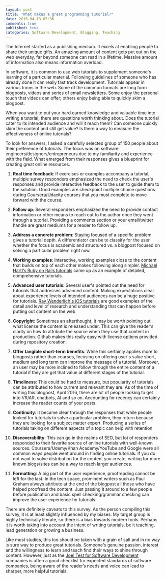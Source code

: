 ```yaml
---
layout: post
title: "What makes a great programming tutorial?"
date: 2016-04-18 05:36
comments: true
published: true
categories: Software Development, Blogging, Teaching
---
```


The Internet started as a publishing medium. It excels at enabling people to share their unique gifts. An amazing amount of content gets put out on the web everyday, far beyond someone can read in a lifetime. Massive amount of information also means information overload.

In software, it is common to use web tutorials to supplement someone's learning of a particular material. Following guidelines of someone who has already done it can really fast track development. Tutorials appear in various forms in the web. Some of the common formats are long form blogposts, videos and series of email newsletters. Some enjoy the personal touch that videos can offer; others enjoy being able to quickly skim a blogpost.

When you want to put your hard earned knowledge and valuable time into writing a tutorial, there are questions worth thinking about. Does the tutorial cater to its intended audience and will it reach them? Can someone quickly skim the content and still get value? Is there a way to measure the effectiveness of online tutorials?

To look for answers, I asked a carefully selected group of 150 people about their preference of tutorials. The focus was on software engineers/designers/entrepreneurs due to my familiarity and experience with the field. What emerged from their responses gives a blueprint for creating great online resources. 

1. **Real time feedback**: If exercises or examples accompany a tutorial, multiple survey responders emphasized the need to check the user's responses and provide interactive feedback to the user to guide them to the solution. Good examples are checkpoint multiple choice questions during Coursera/Udacity courses that you must complete to move forward with the course.

2. **Follow up**: Several responders emphasized the need to provide contact information or other means to reach out to the author once they went through a tutorial. Providing a comments section or your email/twitter handle are great mediums for a reader to follow up.

3. **Address a concrete problem**: Staying focused of a specific problem gives a tutorial depth. A differentiator can be to classify for the user whether the focus is academic and structured vs. a blogpost focused on solving a particular problem right now.

4. **Working examples**: Interactive, working examples close to the content that builds on top of each other makes following along simpler. [Michael Hartl's Ruby on Rails tutorials](https://www.railstutorial.org/) came up as an example of detailed, comprehensive tutorials.

5. **Advanced user tutorials**: Several user's pointed out the need for tutorials that addresses advanced content. Making expectations clear about experience levels of intended audiences can be a huge positive for tutorials. [Ray Wenderlich's iOS tutorials](https://www.raywenderlich.com/video-tutorials) are good examples of the detail and level of research and understanding that can happen before putting out content on the web.

6. **Copyright**: Sometimes an afterthought, it may be worth pointing out what license the content is released under. This can give the reader’s clarity on how to attribute the source when they use that content in production. Github makes this really easy with license options provided  during repository creation.

7. **Offer tangible short-term benefits**: While this certainly applies more to blogposts rather than courses, focusing on offering user's value short, medium and long term can improve the message of a tutorial. Moreover, an user may be more inclined to follow through the entire content of a tutorial if they are get that value at different stages of the tutorial.

8. **Timeliness**: This could be hard to measure, but popularity of tutorials can be attributed to how current and relevant they are. As of the time of writing this blogpost, April 2016, there are lot of people looking to get into VR/AR, chatbots, AI and so on. Accounting for recency can certainly increase the reader counts of your posts.

9. **Continuity**: It became clear through the responses that while people looked for tutorials to solve a particular problem, they return because they are looking for a subject matter expert. Producing a series of tutorials taking on different aspects of a topic can help with retention.

10. **Discoverability**: This can go in the realms of SEO, but lot of responders responded to their favorite source of online tutorials with well-known sources. Coursera/Udemy/Khan Academy/YouTube and Google were all common ways people went around in finding online tutorials. If you do not want to solve distribution for the content you create, writing for more known blogs/sites can be a way to reach larger audiences.

11. **Formatting**: A big part of the user experience, proofreading cannot be left for the last. In the tech space, prominent writers such as Paul Graham always attribute at the end of the blogpost all those who have helped proofread the content. Just passing it around to a few people before publication and basic spell checking/grammar checking can improve the user experience for tutorials.

There are definitely caveats to this survey. As the person compiling this survey, it is at least slightly influenced by my biases. My target group is highly technically literate, so there is a bias towards modern tools. Perhaps it is worth taking into account the intent of writing tutorials, be it teaching, lead generation or growing a business. 

Like most studies, this too should be taken with a grain of salt and in no way is sure way to produce great tutorials. Someone's genuine passion, interest and the willingness to learn and teach find their ways to shine through content. However, just as the [Joel Test for Software Development](http://www.joelonsoftware.com/articles/fog0000000043.html) companies is often a good checklist for expected standards of software companies, being aware of the reader’s needs and voice can lead to sharper, more helpful tutorials.
